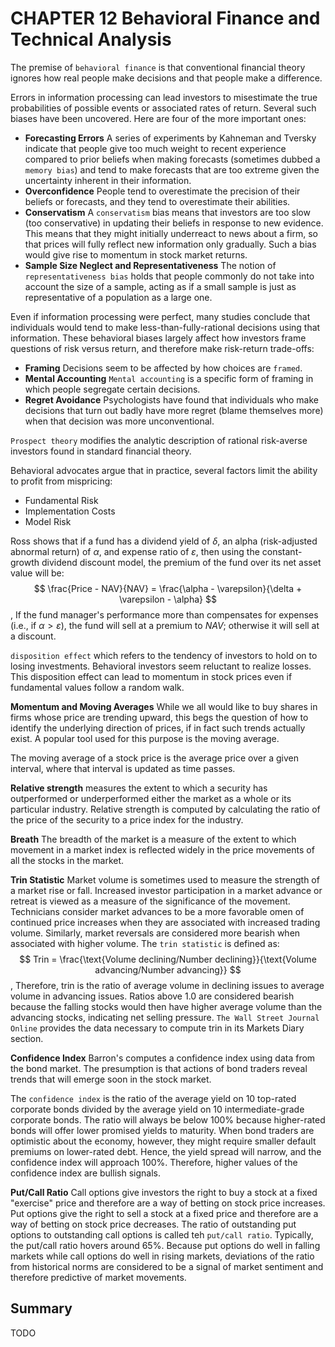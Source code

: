 # CHAPTER 12 Behavioral Finance and Technical Analysis



The premise of `behavioral finance` is that conventional financial theory ignores how real people make decisions and that people make a difference.

Errors in information processing can lead investors to misestimate the true probabilities of possible events or associated rates of return. Several such biases have been uncovered. Here are four of the more important ones:

- **Forecasting Errors** A series of experiments by Kahneman and Tversky indicate that people give too much weight to recent experience compared to prior beliefs when making forecasts (sometimes dubbed a `memory bias`) and tend to make forecasts that are too extreme given the uncertainty inherent in their information.
- **Overconfidence** People tend to overestimate the precision of their beliefs or forecasts, and they tend to overestimate their abilities.
- **Conservatism** A `conservatism` bias means that investors are too slow (too conservative) in updating their beliefs in response to new evidence. This means that they might initially underreact to news about a firm, so that prices will fully reflect new information only gradually. Such a bias would give rise to momentum in stock market returns.
- **Sample Size Neglect and Representativeness** The notion of `representativeness bias` holds that people commonly do not take into account the size of a sample, acting as if a small sample is just as representative of a population as a large one.

Even if information processing were perfect, many studies conclude that individuals would tend to make less-than-fully-rational decisions using that information. These behavioral biases largely affect how investors frame questions of risk versus return, and therefore make risk-return trade-offs:

- **Framing** Decisions seem to be affected by how choices are `framed`.
- **Mental Accounting** `Mental accounting` is a specific form of framing in which people segregate certain decisions.
- **Regret Avoidance** Psychologists have found that individuals who make decisions that turn out badly have more regret (blame themselves more) when that decision was more unconventional.

`Prospect theory` modifies the analytic description of rational risk-averse investors found in standard financial theory.

Behavioral advocates argue that in practice, several factors limit the ability to profit from mispricing:

- Fundamental Risk
- Implementation Costs
- Model Risk

Ross shows that if a fund has a dividend yield of $\delta$, an alpha (risk-adjusted abnormal return) of $\alpha$, and expense ratio of $\varepsilon$, then using the constant-growth dividend discount model, the premium of the fund over its net asset value will be:
$$
\frac{Price - NAV}{NAV} = \frac{\alpha - \varepsilon}{\delta + \varepsilon - \alpha}
$$
, If the fund manager's performance more than compensates for expenses (i.e., if $\alpha > \varepsilon$), the fund will sell at a premium to $NAV$; otherwise it will sell at a discount.

`disposition effect` which refers to the tendency of investors to hold on to losing investments. Behavioral investors seem reluctant to realize losses. This disposition effect can lead to momentum in stock prices even if fundamental values follow a random walk.

**Momentum and Moving Averages** While we all would like to buy shares in firms whose price are trending upward, this begs the question of how to identify the underlying direction of prices, if in fact such trends actually exist. A popular tool used for this purpose is the moving average.

The moving average of a stock price is the average price over a given interval, where that interval is updated as time passes.

**Relative strength** measures the extent to which a security has outperformed or underperformed either the market as a whole or its particular industry. Relative strength is computed by calculating the ratio of the price of the security to a price index for the industry.

**Breath** The breadth of the market is a measure of the extent to which movement in a market index is reflected widely in the price movements of all the stocks in the market.

**Trin Statistic** Market volume is sometimes used to measure the strength of a market rise or fall. Increased investor participation in a market advance or retreat is viewed as a measure of the significance of the movement. Technicians consider market advances to be a more favorable omen of continued price increases when they are associated with increased trading volume. Similarly, market reversals are considered more bearish when associated with higher volume. The `trin statistic` is defined as:
$$
Trin = \frac{\text{Volume declining/Number declining}}{\text{Volume advancing/Number advancing}}
$$
, Therefore, trin is the ratio of average volume in declining issues to average volume in advancing issues. Ratios above 1.0 are considered bearish because the falling stocks would then have higher average volume than the advancing stocks, indicating net selling pressure. `The Wall Street Journal Online` provides the data necessary to compute trin in its Markets Diary section.

**Confidence Index** Barron's computes a confidence index using data from the bond market. The presumption is that actions of bond traders reveal trends that will emerge soon in the stock market.

The `confidence index` is the ratio of the average yield on 10 top-rated corporate bonds divided by the average yield on 10 intermediate-grade corporate bonds. The ratio will always be below 100% because higher-rated bonds will offer lower promised yields to maturity. When bond traders are optimistic about the economy, however, they might require smaller default premiums on lower-rated debt. Hence, the yield spread will narrow, and the confidence index will approach 100%. Therefore, higher values of the confidence index are bullish signals.

**Put/Call Ratio** Call options give investors the right to buy a stock at a fixed "exercise" price and therefore are a way of betting on stock price increases. Put options give the right to sell a stock at a fixed price and therefore are a way of betting on stock price decreases. The ratio of outstanding put options to outstanding call options is called teh `put/call ratio`. Typically, the put/call ratio hovers around 65%. Because put options do well in falling markets while call options do well in rising markets, deviations of the ratio from historical norms are considered to be a signal of market sentiment and therefore predictive of market movements.



## Summary

TODO